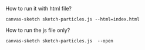 How to run it with html file?

`canvas-sketch sketch-particles.js --html=index.html`

How to run the js file only? 

`canvas-sketch sketch-particles.js  --open`
